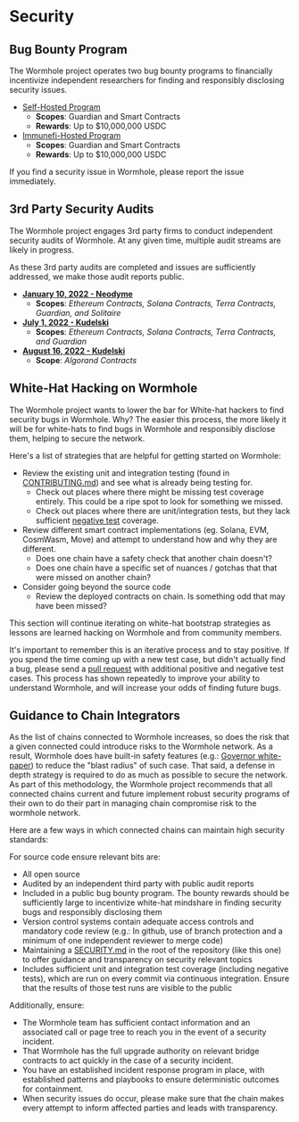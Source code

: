 # Security

## Bug Bounty Program

The Wormhole project operates two bug bounty programs to financially incentivize independent researchers for finding and responsibly disclosing security issues.

- [Self-Hosted Program](https://wormhole.com/bounty/)
  - **Scopes**: Guardian and Smart Contracts
  - **Rewards**: Up to $10,000,000 USDC
- [Immunefi-Hosted Program](https://immunefi.com/bounty/wormhole/)
  - **Scopes**: Guardian and Smart Contracts
  - **Rewards**: Up to $10,000,000 USDC

If you find a security issue in Wormhole, please report the issue immediately.
## 3rd Party Security Audits

The Wormhole project engages 3rd party firms to conduct independent security audits of Wormhole. At any given time, multiple audit streams are likely in progress.

As these 3rd party audits are completed and issues are sufficiently addressed, we make those audit reports public.

- **[January 10, 2022 - Neodyme](https://storage.googleapis.com/wormhole-audits/2022-01-10_neodyme.pdf)**
  - **Scopes**: _Ethereum Contracts, Solana Contracts, Terra Contracts, Guardian, and Solitaire_
- **[July 1, 2022 - Kudelski](https://storage.googleapis.com/wormhole-audits/2022-07-01_kudelski.pdf)**
  - **Scopes**: _Ethereum Contracts, Solana Contracts, Terra Contracts, and Guardian_
- **[August 16, 2022 - Kudelski](https://storage.googleapis.com/wormhole-audits/2022-08-16_kudelski.pdf)**
  - **Scope**: _Algorand Contracts_

## White-Hat Hacking on Wormhole

The Wormhole project wants to lower the bar for White-hat hackers to find security bugs in Wormhole. Why? The easier this process, the more likely it will be for white-hats to find bugs in Wormhole and responsibly disclose them, helping to secure the network.

Here's a list of strategies that are helpful for getting started on Wormhole:

- Review the existing unit and integration testing (found in [CONTRIBUTING.md](https://github.com/wormhole-foundation/wormhole/blob/dev.v2/CONTRIBUTING.md)) and see what is already being testing for.
  - Check out places where there might be missing test coverage entirely. This could be a ripe spot to look for something we missed.
  - Check out places where there are unit/integration tests, but they lack sufficient [negative test](https://en.wikipedia.org/wiki/Negative_testing) coverage.
- Review different smart contract implementations (eg. Solana, EVM, CosmWasm, Move) and attempt to understand how and why they are different.
  - Does one chain have a safety check that another chain doesn't?
  - Does one chain have a specific set of nuances / gotchas that that were missed on another chain?
- Consider going beyond the source code
  - Review the deployed contracts on chain. Is something odd that may have been missed?

This section will continue iterating on white-hat bootstrap strategies as lessons are learned hacking on Wormhole and from community members.

It's important to remember this is an iterative process and to stay positive. If you spend the time coming up with a new test case, but didn't actually find a bug, please send a [pull request](https://docs.github.com/en/pull-requests/collaborating-with-pull-requests/proposing-changes-to-your-work-with-pull-requests/creating-a-pull-request) with additional positive and negative test cases. This process has shown repeatedly to improve your ability to understand Wormhole, and will increase your odds of finding future bugs.

## Guidance to Chain Integrators

As the list of chains connected to Wormhole increases, so does the risk that a given connected could introduce risks to the Wormhole network. As a result, Wormhole does have built-in safety features (e.g.: [Governor white-paper](https://github.com/wormhole-foundation/wormhole/blob/dev.v2/whitepapers/0007_governor.md)) to reduce the "blast radius" of such case. That said, a defense in depth strategy is required to do as much as possible to secure the network. As part of this methodology, the Wormhole project recommends that all connected chains current and future implement robust security programs of their own to do their part in managing chain compromise risk to the wormhole network.

Here are a few ways in which connected chains can maintain high security standards:

For source code ensure relevant bits are:

- All open source
- Audited by an independent third party with public audit reports
- Included in a public bug bounty program. The bounty rewards should be sufficiently large to incentivize white-hat mindshare in finding security bugs and responsibly disclosing them
- Version control systems contain adequate access controls and mandatory code review (e.g.: In github, use of branch protection and a minimum of one independent reviewer to merge code)
- Maintaining a [SECURITY.md](https://github.com/wormhole-foundation/wormhole/blob/dev.v2/SECURITY.md) in the root of the repository (like this one) to offer guidance and transparency on security relevant topics
- Includes sufficient unit and integration test coverage (including negative tests), which are run on every commit via continuous integration. Ensure that the results of those test runs are visible to the public

Additionally, ensure:

- The Wormhole team has sufficient contact information and an associated call or page tree to reach you in the event of a security incident.
- That Wormhole has the full upgrade authority on relevant bridge contracts to act quickly in the case of a security incident.
- You have an established incident response program in place, with established patterns and playbooks to ensure deterministic outcomes for containment.
- When security issues do occur, please make sure that the chain makes every attempt to inform affected parties and leads with transparency.